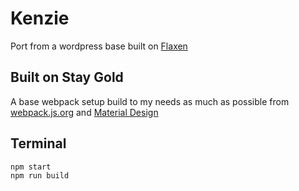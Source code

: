 # Kenzie

Port from a wordpress base built on [Flaxen](https://github.com/rileybathurst/flaxen.git)

## Built on Stay Gold

A base webpack setup build to my needs as much as possible from [webpack.js.org](https://webpack.js.org/guides/getting-started/) and [Material Design](https://material.io/develop/web/docs/getting-started/)

## Terminal

```bash
npm start
npm run build
```
